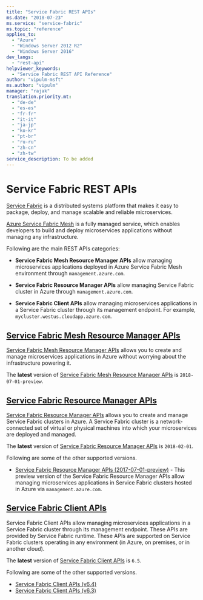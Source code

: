 ```yaml
---
title: "Service Fabric REST APIs"
ms.date: "2018-07-23"
ms.service: "service-fabric"
ms.topic: "reference"
applies_to: 
  - "Azure"
  - "Windows Server 2012 R2"
  - "Windows Server 2016"
dev_langs: 
  - "rest-api"
helpviewer_keywords: 
  - "Service Fabric REST API Reference"
author: "vipulm-msft"
ms.author: "vipulm"
manager: "rajak"
translation.priority.mt: 
  - "de-de"
  - "es-es"
  - "fr-fr"
  - "it-it"
  - "ja-jp"
  - "ko-kr"
  - "pt-br"
  - "ru-ru"
  - "zh-cn"
  - "zh-tw"
service_description: To be added
---
```


# Service Fabric REST APIs

[Service Fabric](http://aka.ms/ServiceFabric) is a distributed systems platform that makes it easy to package, deploy, and manage scalable and reliable microservices. 

[Azure Service Fabric Mesh](http://aka.ms/sfmesh) is a fully managed service, which enables developers to build and deploy microservices applications without managing any infrastructure.

Following are the main REST APIs categories:

- **Service Fabric Mesh Resource Manager APIs** allow managing microservices applications deployed in Azure Service Fabric Mesh environment through `management.azure.com`. 

- **Service Fabric Resource Manager APIs** allow managing Service Fabric cluster in Azure through `management.azure.com`.
  
- **Service Fabric Client APIs** allow managing microservices applications in a Service Fabric cluster through its  management endpoint. For example, `mycluster.westus.cloudapp.azure.com`.

## [Service Fabric Mesh Resource Manager APIs](sfmeshrp-index.md)
[Service Fabric Mesh Resource Manager APIs](sfmeshrp-index.md) allows you to create and manage microservices applications in Azure without worrying about the infrastructure powering it.

The **latest** version of [Service Fabric Mesh Resource Manager APIs](sfmeshrp-index.md) is `2018-07-01-preview`.

## [Service Fabric Resource Manager APIs](sfrp-index.md)
 [Service Fabric Resource Manager APIs](sfrp-index.md) allows you to create and manage Service Fabric clusters in Azure. A Service Fabric cluster is a network-connected set of virtual or physical machines into which your microservices are deployed and managed.

 The **latest** version of [Service Fabric Resource Manager APIs](sfrp-index.md) is `2018-02-01`. 
 
 Following are some of the other supported versions.

 * [Service Fabric Resource Manager APIs (2017-07-01-preview)](sfrp-2017-07-01-preview-index.md) -
  This preview version of the Service Fabric Resource Manager APIs allow managing microservices applications in Service Fabric clusters hosted in Azure via `management.azure.com`.

## [Service Fabric Client APIs](sfclient-index.md)
Service Fabric Client APIs allow managing microservices applications in a Service Fabric cluster through its  management endpoint. These APIs are provided by Service Fabric runtime. These APIs are supported on Service Fabric clusters operating in any environment (in Azure, on premises, or in another cloud).

 The **latest** version of [Service Fabric Client APIs](sfclient-index.md) is `6.5`.

Following are some of the other supported versions.

* [Service Fabric Client APIs (v6.4)](sfclient-v64-index.md)
* [Service Fabric Client APIs (v6.3)](sfclient-v63-index.md)


